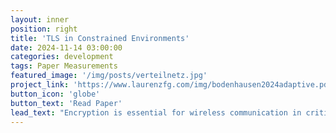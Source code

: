 ```yaml
---
layout: inner
position: right
title: 'TLS in Constrained Environments'
date: 2024-11-14 03:00:00
categories: development
tags: Paper Measurements
featured_image: '/img/posts/verteilnetz.jpg'
project_link: 'https://www.laurenzfg.com/img/bodenhausen2024adaptive.pdf'
button_icon: 'globe'
button_text: 'Read Paper'
lead_text: "Encryption is essential for wireless communication in critical infrastructures such as Power Distribution Networks, but it burdens resource-constrained devices and networks. During my time at <a href='https://spice.rwth-aachen.de'>SPICe</a>, I contributed a highly configurable framework to measure various TLS handshakes over a proprietary 4G test network. First results appeared at the 2024' Cyber Security in Networking Conference (CSNet)."
---
```

